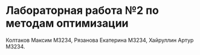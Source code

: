 # Лабораторная работа №2 по методам оптимизации
Колтаков Максим М3234, Рязанова Екатерина М3234, Хайруллин Артур М3234.
